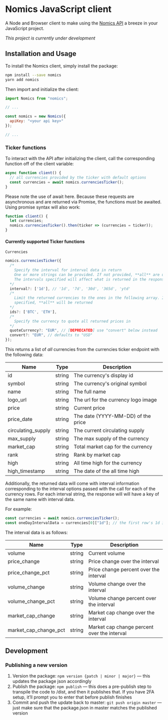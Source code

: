 # Nomics JavaScript client

A Node and Browser client to make using the [Nomics API](https://api.nomics.com) a breeze in your JavaScript project.

_This project is currently under development_

## Installation and Usage

To install the Nomics client, simply install the package:

```sh
npm install --save nomics
yarn add nomics
```

Then import and initialize the client:

```javascript
import Nomics from "nomics";

// ...

const nomics = new Nomics({
  apiKey: "<your api key>"
});

// ...
```

### Ticker functions

To interact with the API after initializing the client, call the corresponding function off of the client variable:

```javascript
async function client() {
  // all currencies provided by the ticker with default options
  const currencies = await nomics.currenciesTicker();
}
```

Please note the use of await here. Because these requests are asynchronous and are returned via Promise, the functions must be awaited. Using promise syntax will also work:

```javascript
function client() {
  let currencies;
  nomics.currenciesTicker().then(ticker => (currencies = ticker));
}
```

#### Currently supported Ticker functions

`Currencies`

```javascript
nomics.currenciesTicker({
  /*
    Specify the interval for interval data in return
    One or more strings can be provided. If not provided, **all** are used.
    The intervals specified will affect what is returned in the response (see below)
  */
  interval?: ['1d'], // '1d', '7d', '30d', '365d', 'ytd'
  /*
    Limit the returned currencies to the ones in the following array. If not
    specified, **all** will be returned
  */
  ids?: ['BTC', 'ETH'],
  /*
    Specify the currency to quote all returned prices in
  */
  quoteCurrency?: "EUR", // [DEPRECATED] use "convert" below instead
  convert?: "EUR", // defaults to "USD"
});
```

This returns a list of _all_ currencies from the currencies ticker endpoint with the following data:

| Name               | Type   | Description                         |
| ------------------ | ------ | ----------------------------------- |
| id                 | string | The currency's display id           |
| symbol             | string | The currency's original symbol      |
| name               | string | The full name                       |
| logo_url           | string | The url for the currency logo image |
| price              | string | Current price                       |
| price_date         | string | The date (YYYY-MM-DD) of the price  |
| circulating_supply | string | The current circulating supply      |
| max_supply         | string | The max supply of the currency      |
| market_cap         | string | Total market cap for the currency   |
| rank               | string | Rank by market cap                  |
| high               | string | All time high for the currency      |
| high_timestamp     | string | The date of the all time high       |

Additionally, the returned data will come with interval information corresponding to the interval options passed with the call for each of the currency rows. For each interval string, the response will will have a key of the same name with interval data.

For example:

```javascript
const currencies = await nomics.currenciesTicker();
const oneDayIntervalData = currencies[0]["1d"]; // the first row's 1d interval
```

The interval data is as follows:

| Name                  | Type   | Description                                 |
| --------------------- | ------ | ------------------------------------------- |
| volume                | string | Current volume                              |
| price_change          | string | Price change over the interval              |
| price_change_pct      | string | Price change percent over the interval      |
| volume_change         | string | Volume change over the interval             |
| volume_change_pct     | string | Volume change percent over the interval     |
| market_cap_change     | string | Market cap change over the interval         |
| market_cap_change_pct | string | Market cap change percent over the interval |

## Development

### Publishing a new version

1. Version the package: `npm version {patch | minor | major}` — this updates the package json accordingly
1. Publish the package: `npm publish` — this does a pre-publish step to transpile the code to /dist, and then it publishes that. If you have 2FA setup, it’ll prompt you to enter that before publish finishes
1. Commit and push the update back to master: `git push origin master` — just make sure that the package.json in master matches the published version
